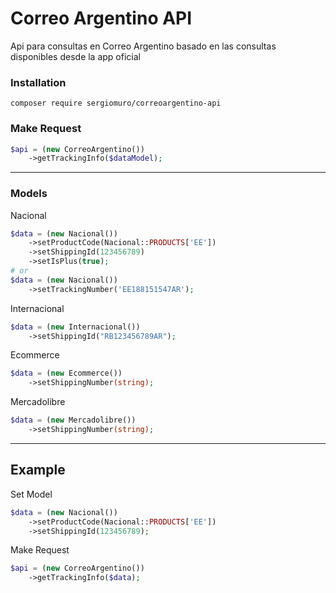 # Correo Argentino API
Api para consultas en Correo Argentino basado en las consultas disponibles desde la app oficial

### Installation
```shell
composer require sergiomuro/correoargentino-api
```

### Make Request
```php
$api = (new CorreoArgentino())
    ->getTrackingInfo($dataModel);
```
-----
### Models
Nacional
```php
$data = (new Nacional())
    ->setProductCode(Nacional::PRODUCTS['EE'])
    ->setShippingId(123456789)
    ->setIsPlus(true);
# or
$data = (new Nacional())
    ->setTrackingNumber('EE188151547AR');
```
Internacional
```php
$data = (new Internacional())
    ->setShippingId("RB123456789AR");
```
Ecommerce
```php
$data = (new Ecommerce())
    ->setShippingNumber(string);
```
Mercadolibre
```php
$data = (new Mercadolibre())
    ->setShippingNumber(string);
```
----

## Example
Set Model
```php
$data = (new Nacional())
    ->setProductCode(Nacional::PRODUCTS['EE'])
    ->setShippingId(123456789);
```
Make Request
```php
$api = (new CorreoArgentino())
    ->getTrackingInfo($data);
```